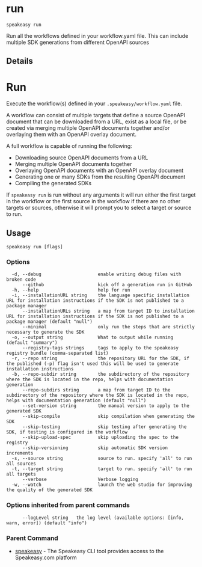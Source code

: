 # run  
`speakeasy run`  


Run all the workflows defined in your workflow.yaml file. This can include multiple SDK generations from different OpenAPI sources  

## Details

# Run 
 Execute the workflow(s) defined in your `.speakeasy/workflow.yaml` file.

A workflow can consist of multiple targets that define a source OpenAPI document that can be downloaded from a URL, exist as a local file, or be created via merging multiple OpenAPI documents together and/or overlaying them with an OpenAPI overlay document.

A full workflow is capable of running the following:
  - Downloading source OpenAPI documents from a URL
  - Merging multiple OpenAPI documents together
  - Overlaying OpenAPI documents with an OpenAPI overlay document
  - Generating one or many SDKs from the resulting OpenAPI document
  - Compiling the generated SDKs

If `speakeasy run` is run without any arguments it will run either the first target in the workflow or the first source in the workflow if there are no other targets or sources, otherwise it will prompt you to select a target or source to run.

## Usage

```
speakeasy run [flags]
```

### Options

```
  -d, --debug                     enable writing debug files with broken code
      --github                    kick off a generation run in GitHub
  -h, --help                      help for run
  -i, --installationURL string    the language specific installation URL for installation instructions if the SDK is not published to a package manager
      --installationURLs string   a map from target ID to installation URL for installation instructions if the SDK is not published to a package manager (default "null")
      --minimal                   only run the steps that are strictly necessary to generate the SDK
  -o, --output string             What to output while running (default "summary")
      --registry-tags strings     tags to apply to the speakeasy registry bundle (comma-separated list)
  -r, --repo string               the repository URL for the SDK, if the published (-p) flag isn't used this will be used to generate installation instructions
  -b, --repo-subdir string        the subdirectory of the repository where the SDK is located in the repo, helps with documentation generation
      --repo-subdirs string       a map from target ID to the subdirectory of the repository where the SDK is located in the repo, helps with documentation generation (default "null")
      --set-version string        the manual version to apply to the generated SDK
      --skip-compile              skip compilation when generating the SDK
      --skip-testing              skip testing after generating the SDK, if testing is configured in the workflow
      --skip-upload-spec          skip uploading the spec to the registry
      --skip-versioning           skip automatic SDK version increments
  -s, --source string             source to run. specify 'all' to run all sources
  -t, --target string             target to run. specify 'all' to run all targets
      --verbose                   Verbose logging
  -w, --watch                     launch the web studio for improving the quality of the generated SDK
```

### Options inherited from parent commands

```
      --logLevel string   the log level (available options: [info, warn, error]) (default "info")
```

### Parent Command

* [speakeasy](/docs/speakeasy-reference/cli/getting-started)	 - The Speakeasy CLI tool provides access to the Speakeasy.com platform

